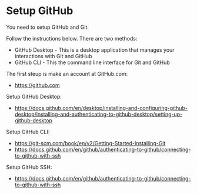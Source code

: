 # Setup GitHub

You need to setup GitHub and Git. 

Follow the instructions below. There are two methods: 

- GitHub Desktop - This is a desktop application that manages your interactions with Git and GitHub
- GitHub CLI - This the command line interface for Git and GitHub

The first steup is make an account at GitHub.com:

- https://github.com

Setup GitHub Desktop:

- https://docs.github.com/en/desktop/installing-and-configuring-github-desktop/installing-and-authenticating-to-github-desktop/setting-up-github-desktop

Setup GitHub CLI:

- https://git-scm.com/book/en/v2/Getting-Started-Installing-Git
- https://docs.github.com/en/github/authenticating-to-github/connecting-to-github-with-ssh

Setup GitHub SSH: 

- https://docs.github.com/en/github/authenticating-to-github/connecting-to-github-with-ssh